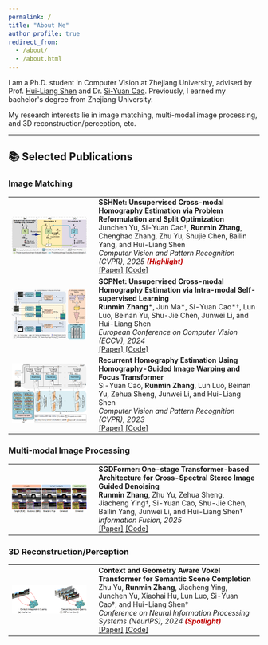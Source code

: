 ```yaml
---
permalink: /
title: "About Me"
author_profile: true
redirect_from: 
  - /about/
  - /about.html
---
```


I am a Ph.D. student in Computer Vision at Zhejiang University, advised by Prof. [Hui-Liang Shen](https://scholar.google.com/citations?user=qfAg9nUAAAAJ&hl=en) and Dr. [Si-Yuan Cao](https://scholar.google.com/citations?user=G35eh30AAAAJ&hl=en). Previously, I earned my bachelor's degree from Zhejiang University.

My research interests lie in image matching, multi-modal image processing, and 3D reconstruction/perception, etc.

---

## 📚 Selected Publications

### Image Matching

<table style="border: none;">

  <tr>
    <td width="160" style="border: none;">
      <img src="/images/pub_tearse/tearse-SSHNet.png" width="150">
    </td>
    <td style="border: none;">
      <b>SSHNet: Unsupervised Cross-modal Homography Estimation via Problem Reformulation and Split Optimization</b><br>
      Junchen Yu, Si-Yuan Cao†, <b>Runmin Zhang</b>, Chenghao Zhang, Zhu Yu, Shujie Chen, Bailin Yang, and Hui-Liang Shen<br>
      <em>Computer Vision and Pattern Recognition (CVPR), 2025 <span style="color: #C00000; font-weight: bold;">(Highlight)</span></em><br>
      <a href="https://arxiv.org/abs/2409.17993#:~:text=SSHNet%20reformulates%20the%20unsupervised%20cross-modal%20homography%20estimation%20into,homography%20estimation%20network%20and%20a%20modality%20transfer%20network.">[Paper]</a>
      <a href="https://github.com/Junchen-Yu/SSHNet">[Code]</a>
    </td>
  </tr>
  
  <tr>
    <td width="160" style="border: none;">
      <img src="/images/pub_tearse/tearse-SCPNet.png" width="150">
    </td>
    <td style="border: none;">
      <b>SCPNet: Unsupervised Cross-modal Homography Estimation via Intra-modal Self-supervised Learning</b><br>
      <b>Runmin Zhang</b>*, Jun Ma*, Si-Yuan Cao*†, Lun Luo, Beinan Yu, Shu-Jie Chen, Junwei Li, and Hui-Liang Shen<br>
      <em>European Conference on Computer Vision (ECCV), 2024</em><br>
      <a href="https://arxiv.org/abs/2407.08148">[Paper]</a>
      <a href="https://github.com/RM-Zhang/SCPNet">[Code]</a>
    </td>
  </tr>
  
  <tr>
    <td width="160" style="border: none;">
      <img src="/images/pub_tearse/tearse-RHWF.png" width="150">
    </td>
    <td style="border: none;">
      <b>Recurrent Homography Estimation Using Homography-Guided Image Warping and Focus Transformer</b><br>
      Si-Yuan Cao, <b>Runmin Zhang</b>, Lun Luo, Beinan Yu, Zehua Sheng, Junwei Li, and Hui-Liang Shen<br>
      <em>Computer Vision and Pattern Recognition (CVPR), 2023</em><br>
      <a href="https://openaccess.thecvf.com/content/CVPR2023/html/Cao_Recurrent_Homography_Estimation_Using_Homography-Guided_Image_Warping_and_Focus_Transformer_CVPR_2023_paper.html">[Paper]</a>
      <a href="https://github.com/imdumpl78/RHWF">[Code]</a>
    </td>
  </tr>

</table>

### Multi-modal Image Processing

<table style="border: none;">

  <tr>
    <td width="160" style="border: none;">
      <img src="/images/pub_tearse/tearse-SGDFormer.png" width="150">
    </td>
    <td style="border: none;">
      <b>SGDFormer: One-stage Transformer-based Architecture for Cross-Spectral Stereo Image Guided Denoising</b><br>
      <b>Runmin Zhang</b>, Zhu Yu, Zehua Sheng, Jiacheng Ying†, Si-Yuan Cao, Shu-Jie Chen, Bailin Yang, Junwei Li, and Hui-Liang Shen†<br>
      <em>Information Fusion, 2025</em><br>
      <a href="https://www.sciencedirect.com/science/article/pii/S1566253524003816">[Paper]</a>
      <a href="https://github.com/RM-Zhang/SGDFormer">[Code]</a>
    </td>
  </tr>

</table>

### 3D Reconstruction/Perception

<table style="border: none;">

  <tr>
    <td width="160" style="border: none;">
      <img src="/images/pub_tearse/tearse-CGFormer.png" width="150">
    </td>
    <td style="border: none;">
      <b>Context and Geometry Aware Voxel Transformer for Semantic Scene Completion</b><br>
      Zhu Yu, <b>Runmin Zhang</b>, Jiacheng Ying, Junchen Yu, Xiaohai Hu, Lun Luo, Si-Yuan Cao†, and Hui-Liang Shen†<br>
      <em>Conference on Neural Information Processing Systems (NeurIPS), 2024 <span style="color: #C00000; font-weight: bold;">(Spotlight)</span></em><br>
      <a href="https://arxiv.org/abs/2405.13675">[Paper]</a>
      <a href="https://github.com/pkqbajng/CGFormer">[Code]</a>
    </td>
  </tr>

</table>

<!-- This is the front page of a website that is powered by the [Academic Pages template](https://github.com/academicpages/academicpages.github.io) and hosted on GitHub pages. [GitHub pages](https://pages.github.com) is a free service in which websites are built and hosted from code and data stored in a GitHub repository, automatically updating when a new commit is made to the repository. This template was forked from the [Minimal Mistakes Jekyll Theme](https://mmistakes.github.io/minimal-mistakes/) created by Michael Rose, and then extended to support the kinds of content that academics have: publications, talks, teaching, a portfolio, blog posts, and a dynamically-generated CV. You can fork [this template](https://github.com/academicpages/academicpages.github.io) right now, modify the configuration and markdown files, add your own PDFs and other content, and have your own site for free, with no ads!

A data-driven personal website
======
Like many other Jekyll-based GitHub Pages templates, Academic Pages makes you separate the website's content from its form. The content & metadata of your website are in structured markdown files, while various other files constitute the theme, specifying how to transform that content & metadata into HTML pages. You keep these various markdown (.md), YAML (.yml), HTML, and CSS files in a public GitHub repository. Each time you commit and push an update to the repository, the [GitHub pages](https://pages.github.com/) service creates static HTML pages based on these files, which are hosted on GitHub's servers free of charge.

Many of the features of dynamic content management systems (like Wordpress) can be achieved in this fashion, using a fraction of the computational resources and with far less vulnerability to hacking and DDoSing. You can also modify the theme to your heart's content without touching the content of your site. If you get to a point where you've broken something in Jekyll/HTML/CSS beyond repair, your markdown files describing your talks, publications, etc. are safe. You can rollback the changes or even delete the repository and start over - just be sure to save the markdown files! Finally, you can also write scripts that process the structured data on the site, such as [this one](https://github.com/academicpages/academicpages.github.io/blob/master/talkmap.ipynb) that analyzes metadata in pages about talks to display [a map of every location you've given a talk](https://academicpages.github.io/talkmap.html).

Getting started
======
1. Register a GitHub account if you don't have one and confirm your e-mail (required!)
1. Fork [this template](https://github.com/academicpages/academicpages.github.io) by clicking the "Use this template" button in the top right. 
1. Go to the repository's settings (rightmost item in the tabs that start with "Code", should be below "Unwatch"). Rename the repository "[your GitHub username].github.io", which will also be your website's URL.
1. Set site-wide configuration and create content & metadata (see below -- also see [this set of diffs](http://archive.is/3TPas) showing what files were changed to set up [an example site](https://getorg-testacct.github.io) for a user with the username "getorg-testacct")
1. Upload any files (like PDFs, .zip files, etc.) to the files/ directory. They will appear at https://[your GitHub username].github.io/files/example.pdf.  
1. Check status by going to the repository settings, in the "GitHub pages" section

Site-wide configuration
------
The main configuration file for the site is in the base directory in [_config.yml](https://github.com/academicpages/academicpages.github.io/blob/master/_config.yml), which defines the content in the sidebars and other site-wide features. You will need to replace the default variables with ones about yourself and your site's github repository. The configuration file for the top menu is in [_data/navigation.yml](https://github.com/academicpages/academicpages.github.io/blob/master/_data/navigation.yml). For example, if you don't have a portfolio or blog posts, you can remove those items from that navigation.yml file to remove them from the header. 

Create content & metadata
------
For site content, there is one markdown file for each type of content, which are stored in directories like _publications, _talks, _posts, _teaching, or _pages. For example, each talk is a markdown file in the [_talks directory](https://github.com/academicpages/academicpages.github.io/tree/master/_talks). At the top of each markdown file is structured data in YAML about the talk, which the theme will parse to do lots of cool stuff. The same structured data about a talk is used to generate the list of talks on the [Talks page](https://academicpages.github.io/talks), each [individual page](https://academicpages.github.io/talks/2012-03-01-talk-1) for specific talks, the talks section for the [CV page](https://academicpages.github.io/cv), and the [map of places you've given a talk](https://academicpages.github.io/talkmap.html) (if you run this [python file](https://github.com/academicpages/academicpages.github.io/blob/master/talkmap.py) or [Jupyter notebook](https://github.com/academicpages/academicpages.github.io/blob/master/talkmap.ipynb), which creates the HTML for the map based on the contents of the _talks directory).

**Markdown generator**

The repository includes [a set of Jupyter notebooks](https://github.com/academicpages/academicpages.github.io/tree/master/markdown_generator
) that converts a CSV containing structured data about talks or presentations into individual markdown files that will be properly formatted for the Academic Pages template. The sample CSVs in that directory are the ones I used to create my own personal website at stuartgeiger.com. My usual workflow is that I keep a spreadsheet of my publications and talks, then run the code in these notebooks to generate the markdown files, then commit and push them to the GitHub repository.

How to edit your site's GitHub repository
------
Many people use a git client to create files on their local computer and then push them to GitHub's servers. If you are not familiar with git, you can directly edit these configuration and markdown files directly in the github.com interface. Navigate to a file (like [this one](https://github.com/academicpages/academicpages.github.io/blob/master/_talks/2012-03-01-talk-1.md) and click the pencil icon in the top right of the content preview (to the right of the "Raw | Blame | History" buttons). You can delete a file by clicking the trashcan icon to the right of the pencil icon. You can also create new files or upload files by navigating to a directory and clicking the "Create new file" or "Upload files" buttons. 

Example: editing a markdown file for a talk
![Editing a markdown file for a talk](/images/editing-talk.png)

For more info
------
More info about configuring Academic Pages can be found in [the guide](https://academicpages.github.io/markdown/), the [growing wiki](https://github.com/academicpages/academicpages.github.io/wiki), and you can always [ask a question on GitHub](https://github.com/academicpages/academicpages.github.io/discussions). The [guides for the Minimal Mistakes theme](https://mmistakes.github.io/minimal-mistakes/docs/configuration/) (which this theme was forked from) might also be helpful. -->
